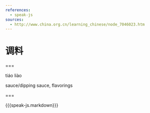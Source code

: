 ```yaml
---
references:
  - speak-js
sources:
  - http://www.china.org.cn/learning_chinese/node_7046023.htm
---
```


# 调料

===

tiáo liào

sauce/dipping sauce, flavorings

===

{{{speak-js.markdown}}}
